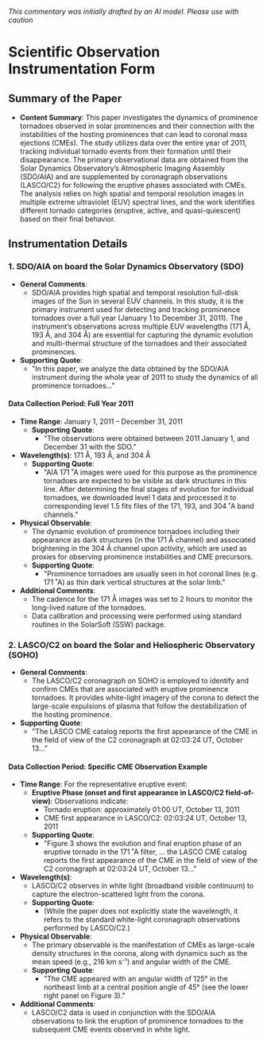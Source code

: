 _This commentary was initially drafted by an AI model. Please use with caution_

# Scientific Observation Instrumentation Form

## Summary of the Paper
- **Content Summary**: This paper investigates the dynamics of prominence tornadoes observed in solar prominences and their connection with the instabilities of the hosting prominences that can lead to coronal mass ejections (CMEs). The study utilizes data over the entire year of 2011, tracking individual tornado events from their formation until their disappearance. The primary observational data are obtained from the Solar Dynamics Observatory’s Atmospheric Imaging Assembly (SDO/AIA) and are supplemented by coronagraph observations (LASCO/C2) for following the eruptive phases associated with CMEs. The analysis relies on high spatial and temporal resolution images in multiple extreme ultraviolet (EUV) spectral lines, and the work identifies different tornado categories (eruptive, active, and quasi-quiescent) based on their final behavior.

## Instrumentation Details

### 1. SDO/AIA on board the Solar Dynamics Observatory (SDO)
- **General Comments**:
   - SDO/AIA provides high spatial and temporal resolution full-disk images of the Sun in several EUV channels. In this study, it is the primary instrument used for detecting and tracking prominence tornadoes over a full year (January 1 to December 31, 2011). The instrument’s observations across multiple EUV wavelengths (171 Å, 193 Å, and 304 Å) are essential for capturing the dynamic evolution and multi-thermal structure of the tornadoes and their associated prominences.
- **Supporting Quote**: 
   - "In this paper, we analyze the data obtained by the SDO/AIA instrument during the whole year of 2011 to study the dynamics of all prominence tornadoes..."

#### Data Collection Period: Full Year 2011
- **Time Range**: January 1, 2011 – December 31, 2011
   - **Supporting Quote**: 
      - "The observations were obtained between 2011 January 1, and December 31 with the SDO."
- **Wavelength(s)**: 171 Å, 193 Å, and 304 Å
   - **Supporting Quote**:
      - "AIA 171 ˚A images were used for this purpose as the prominence tornadoes are expected to be visible as dark structures in this line. After determining the final stages of evolution for individual tornadoes, we downloaded level 1 data and processed it to corresponding level 1.5 fits files of the 171, 193, and 304 ˚A band channels."
- **Physical Observable**: 
   - The dynamic evolution of prominence tornadoes including their appearance as dark structures (in the 171 Å channel) and associated brightening in the 304 Å channel upon activity, which are used as proxies for observing prominence instabilities and CME precursors.
   - **Supporting Quote**:
      - "Prominence tornadoes are usually seen in hot coronal lines (e.g. 171 ˚A) as thin dark vertical structures at the solar limb."  
- **Additional Comments**:
   - The cadence for the 171 Å images was set to 2 hours to monitor the long-lived nature of the tornadoes.
   - Data calibration and processing were performed using standard routines in the SolarSoft (SSW) package.

### 2. LASCO/C2 on board the Solar and Heliospheric Observatory (SOHO)
- **General Comments**:
   - The LASCO/C2 coronagraph on SOHO is employed to identify and confirm CMEs that are associated with eruptive prominence tornadoes. It provides white-light imagery of the corona to detect the large-scale expulsions of plasma that follow the destabilization of the hosting prominence.
- **Supporting Quote**:
   - "The LASCO CME catalog reports the first appearance of the CME in the field of view of the C2 coronagraph at 02:03:24 UT, October 13..."

#### Data Collection Period: Specific CME Observation Example
- **Time Range**: For the representative eruptive event:
   - **Eruptive Phase (onset and first appearance in LASCO/C2 field-of-view)**: Observations indicate:
      - Tornado eruption: approximately 01:00 UT, October 13, 2011
      - CME first appearance in LASCO/C2: 02:03:24 UT, October 13, 2011
   - **Supporting Quote**:
      - "Figure 3 shows the evolution and final eruption phase of an eruptive tornado in the 171 ˚A filter, ... the LASCO CME catalog reports the first appearance of the CME in the field of view of the C2 coronagraph at 02:03:24 UT, October 13..."
- **Wavelength(s)**:
   - LASCO/C2 observes in white light (broadband visible continuum) to capture the electron-scattered light from the corona.
   - **Supporting Quote**:
      - (While the paper does not explicitly state the wavelength, it refers to the standard white-light coronagraph observations performed by LASCO/C2.)
- **Physical Observable**:
   - The primary observable is the manifestation of CMEs as large-scale density structures in the corona, along with dynamics such as the mean speed (e.g., 216 km s⁻¹) and angular width of the CME.
   - **Supporting Quote**:
      - "The CME appeared with an angular width of 125° in the northeast limb at a central position angle of 45° (see the lower right panel on Figure 3)."
- **Additional Comments**:
   - LASCO/C2 data is used in conjunction with the SDO/AIA observations to link the eruption of prominence tornadoes to the subsequent CME events observed in white light.
